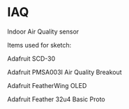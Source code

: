 # IAQ
Indoor Air Quality sensor

Items used for sketch:

Adafruit SCD-30

Adafruit PMSA003I Air Quality Breakout

Adafruit FeatherWing OLED

Adafruit Feather 32u4 Basic Proto 
